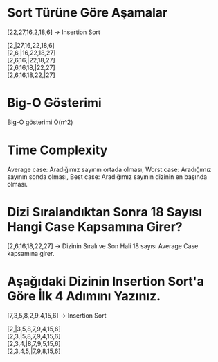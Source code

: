 # Sort Türüne Göre Aşamalar
[22,27,16,2,18,6] -> Insertion Sort

 [2,|27,16,22,18,6]  
 [2,6,|16,22,18,27]  
 [2,6,16,|22,18,27]  
 [2,6,16,18,|22,27]  
 [2,6,16,18,22,|27]  

# Big-O Gösterimi

 Big-O gösterimi O(n^2)

# Time Complexity
 Average case: Aradığımız sayının ortada olması,
 Worst case: Aradığımız sayının sonda olması,
 Best case: Aradığımız sayının dizinin en başında olması.

# Dizi Sıralandıktan Sonra 18 Sayısı Hangi Case Kapsamına Girer?
 [2,6,16,18,22,27] -> Dizinin Sıralı ve Son Hali
 18 sayısı Average Case kapsamına girer.

# Aşağıdaki Dizinin Insertion Sort'a Göre İlk 4 Adımını Yazınız.
[7,3,5,8,2,9,4,15,6] -> Insertion Sort

 [2,|3,5,8,7,9,4,15,6]  
 [2,3,|5,8,7,9,4,15,6]  
 [2,3,4,|8,7,9,5,15,6]  
 [2,3,4,5,|7,9,8,15,6]  



